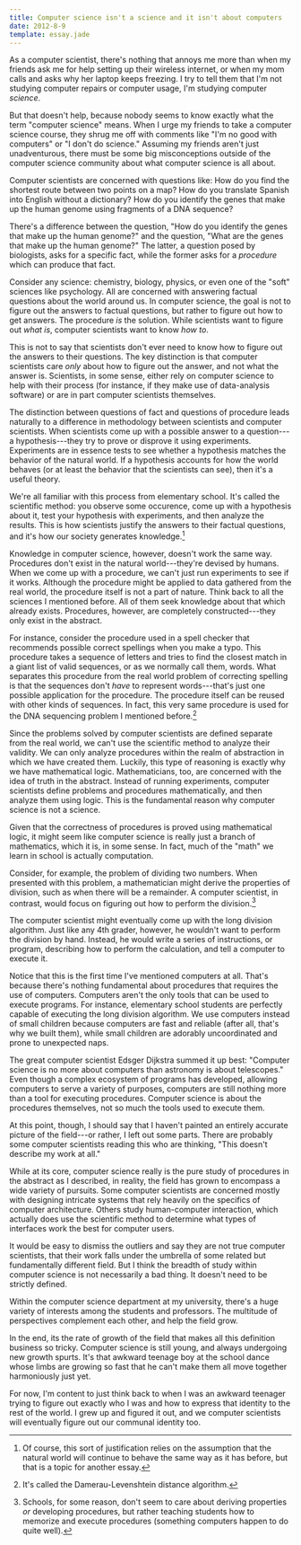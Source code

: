 ```yaml
---
title: Computer science isn't a science and it isn't about computers
date: 2012-8-9
template: essay.jade
---
```


As a computer scientist, there's nothing that annoys me more than when
my friends ask me for help setting up their wireless internet, or when
my mom calls and asks why her laptop keeps freezing. I try to tell
them that I'm not studying computer repairs or computer usage, I'm
studying computer *science*.

But that doesn't help, because nobody seems to know exactly what the
term "computer science" means. When I urge my friends to take a
computer science course, they shrug me off with comments like "I'm no
good with computers" or "I don't do science." Assuming my friends
aren't just unadventurous, there must be some big misconceptions
outside of the computer science community about what computer science
is all about.

Computer scientists are concerned with questions like: How do you find
the shortest route between two points on a map? How do you translate
Spanish into English without a dictionary? How do you identify the
genes that make up the human genome using fragments of a DNA sequence?

There's a difference between the question, "How do you identify the
genes that make up the human genome?" and the question, "What are the
genes that make up the human genome?" The latter, a question posed by
biologists, asks for a specific fact, while the former asks for a
*procedure* which can produce that fact.

Consider any science: chemistry, biology, physics, or even one of the
"soft" sciences like psychology. All are concerned with answering
factual questions about the world around us. In computer science, the
goal is not to figure out the answers to factual questions, but rather
to figure out how to get answers. The procedure *is* the solution.
While scientists want to figure out *what is*, computer scientists
want to know *how to*.

This is not to say that scientists don't ever need to know how to
figure out the answers to their questions. The key distinction is that
computer scientists care *only* about how to figure out the answer,
and not what the answer is. Scientists, in some sense, either rely on
computer science to help with their process (for instance, if they
make use of data-analysis software) or are in part computer scientists
themselves.

The distinction between questions of fact and questions of procedure
leads naturally to a difference in methodology between scientists and
computer scientists. When scientists come up with a possible answer to
a question---a hypothesis---they try to prove or disprove it using
experiments. Experiments are in essence tests to see whether a
hypothesis matches the behavior of the natural world. If a hypothesis
accounts for how the world behaves (or at least the behavior that the
scientists can see), then it's a useful theory.

We're all familiar with this process from elementary school. It's
called the scientific method: you observe some occurence, come up with
a hypothesis about it, test your hypothesis with experiments, and then
analyze the results. This is how scientists justify the answers to
their factual questions, and it's how our society generates
knowledge.[^2] 

[^2]: Of course, this sort of justification relies on the assumption
that the natural world will continue to behave the same way as it has
before, but that is a topic for another essay.

Knowledge in computer science, however, doesn't work the same way.
Procedures don't exist in the natural world---they're devised by
humans. When we come up with a procedure, we can't just run
experiments to see if it works. Although the procedure might be
applied to data gathered from the real world, the procedure itself is
not a part of nature. Think back to all the sciences I mentioned
before. All of them seek knowledge about that which already exists.
Procedures, however, are completely constructed---they only exist in
the abstract.

For instance, consider the procedure used in a spell checker that
recommends possible correct spellings when you make a typo. This
procedure takes a sequence of letters and tries to find the closest
match in a giant list of valid sequences, or as we normally call them,
words. What separates this procedure from the real world problem of
correcting spelling is that the sequences don't *have* to represent
words---that's just one possible application for the procedure. The
procedure itself can be reused with other kinds of sequences. In fact,
this very same procedure is used for the DNA sequencing problem I
mentioned before.[^3]

[^3]: It's called the Damerau-Levenshtein distance algorithm.

Since the problems solved by computer scientists are defined separate
from the real world, we can't use the scientific method to analyze
their validity. We can only analyze procedures within the realm of
abstraction in which we have created them. Luckily, this type of
reasoning is exactly why we have mathematical logic. Mathematicians,
too, are concerned with the idea of truth in the abstract. Instead of
running experiments, computer scientists define problems and
procedures mathematically, and then analyze them using logic. This is
the fundamental reason why computer science is not a science.

Given that the correctness of procedures is proved using mathematical
logic, it might seem like computer science is really just a branch of
mathematics, which it is, in some sense. In fact, much of the "math"
we learn in school is actually computation.

Consider, for example, the problem of dividing two numbers.  When
presented with this problem, a mathematician might derive the
properties of division, such as when there will be a remainder. A
computer scientist, in contrast, would focus on figuring out how to
perform the division.[^4]

[^4]: Schools, for some reason, don't seem to care about deriving
properties *or* developing procedures, but rather teaching students
how to memorize and execute procedures (something computers happen to
do quite well).

The computer scientist might eventually come up with the long division
algorithm. Just like any 4th grader, however, he wouldn't want to
perform the division by hand. Instead, he would write a series of
instructions, or program, describing how to perform the calculation,
and tell a computer to execute it.

Notice that this is the first time I've mentioned computers at all.
That's because there's nothing fundamental about procedures that
requires the use of computers. Computers aren't the only tools that
can be used to execute programs. For instance, elementary school
students are perfectly capable of executing the long division
algorithm. We use computers instead of small children because
computers are fast and reliable (after all, that's why we built them),
while small children are adorably uncoordinated and prone to
unexpected naps.

The great computer scientist Edsger Dijkstra summed it up best:
"Computer science is no more about computers than astronomy is about
telescopes." Even though a complex ecosystem of programs has
developed, allowing computers to serve a variety of purposes,
computers are still nothing more than a tool for executing procedures.
Computer science is about the procedures themselves, not so much the
tools used to execute them.

At this point, though, I should say that I haven't painted an entirely
accurate picture of the field---or rather, I left out some parts.
There are probably some computer scientists reading this who are
thinking, "This doesn't describe my work at all."

While at its core, computer science really is the pure study of
procedures in the abstract as I described, in reality, the field has
grown to encompass a wide variety of pursuits. Some computer
scientists are concerned mostly with designing intricate systems that
rely heavily on the specifics of computer architecture. Others study
human-computer interaction, which actually does use the scientific
method to determine what types of interfaces work the best for
computer users.

It would be easy to dismiss the outliers and say they are not true
computer scientists, that their work falls under the umbrella of some
related but fundamentally different field. But I think the breadth of
study within computer science is not necessarily a bad thing. It
doesn't need to be strictly defined.

Within the computer science department at my university, there's a
huge variety of interests among the students and professors. The
multitude of perspectives complement each other, and help the field
grow.

In the end, its the rate of growth of the field that makes all this
definition business so tricky. Computer science is still young, and
always undergoing new growth spurts. It's that awkward teenage boy at
the school dance whose limbs are growing so fast that he can't make
them all move together harmoniously just yet.

For now, I'm content to just think back to when I was an awkward
teenager trying to figure out exactly who I was and how to express
that identity to the rest of the world. I grew up and figured it out,
and we computer scientists will eventually figure out our communal
identity too.

